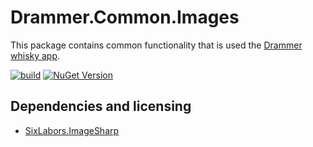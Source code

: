 # Drammer.Common.Images
This package contains common functionality that is used the [Drammer whisky app](https://drammer.com).

[![build](https://github.com/Drammer-whisky-app/Drammer.Common.Images/actions/workflows/build.yml/badge.svg)](https://github.com/Drammer-whisky-app/Drammer.Common.Images/actions/workflows/build.yml)
[![NuGet Version](https://img.shields.io/nuget/v/Drammer.Common.Images)](https://www.nuget.org/packages/Drammer.Common.Images/)

## Dependencies and licensing
- [SixLabors.ImageSharp](https://github.com/SixLabors/ImageSharp)